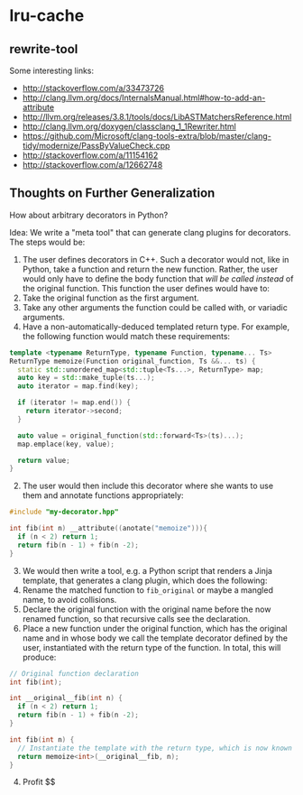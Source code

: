 # lru-cache

## rewrite-tool
Some interesting links:
* http://stackoverflow.com/a/33473726
* http://clang.llvm.org/docs/InternalsManual.html#how-to-add-an-attribute
* http://llvm.org/releases/3.8.1/tools/docs/LibASTMatchersReference.html
* http://clang.llvm.org/doxygen/classclang_1_1Rewriter.html
* https://github.com/Microsoft/clang-tools-extra/blob/master/clang-tidy/modernize/PassByValueCheck.cpp
* http://stackoverflow.com/a/11154162
* http://stackoverflow.com/a/12662748

## Thoughts on Further Generalization

How about arbitrary decorators in Python?

Idea: We write a "meta tool" that can generate clang plugins for decorators. The steps would be:

1. The user defines decorators in C++. Such a decorator would not, like in Python, take a function and return the new function. Rather, the user would only have to define the body function that *will be called instead* of the original function. This function the user defines would have to:
  1. Take the original function as the first argument.
  2. Take any other arguments the function could be called with, or variadic arguments.
  3. Have a non-automatically-deduced templated return type.
For example, the following function would match these requirements:

```cpp
template <typename ReturnType, typename Function, typename... Ts>
ReturnType memoize(Function original_function, Ts &&... ts) {
  static std::unordered_map<std::tuple<Ts...>, ReturnType> map;
  auto key = std::make_tuple(ts...);
  auto iterator = map.find(key);

  if (iterator != map.end()) {
    return iterator->second;
  }

  auto value = original_function(std::forward<Ts>(ts)...);
  map.emplace(key, value);

  return value;
}
```
2. The user would then include this decorator where she wants to use them and annotate functions appropriately:
```cpp
#include "my-decorator.hpp"

int fib(int n) __attribute((anotate("memoize"))){
  if (n < 2) return 1;
  return fib(n - 1) + fib(n -2);
}
```
3. We would then write a tool, e.g. a Python script that renders a Jinja template, that generates a clang plugin, which does the following:
  1. Rename the matched function to `fib_original` or maybe a mangled name, to avoid collisions.
  2. Declare the original function with the original name before the now renamed function, so that recursive calls see the declaration.
  3. Place a new function under the original function, which has the original name and in whose body we call the template decorator defined by the user,  instantiated with the return type of the function.
In total, this will produce:
```cpp
// Original function declaration
int fib(int);

int __original__fib(int n) {
  if (n < 2) return 1;
  return fib(n - 1) + fib(n -2);
}

int fib(int n) {
  // Instantiate the template with the return type, which is now known
  return memoize<int>(__original__fib, n);
}
```
4. Profit $$
